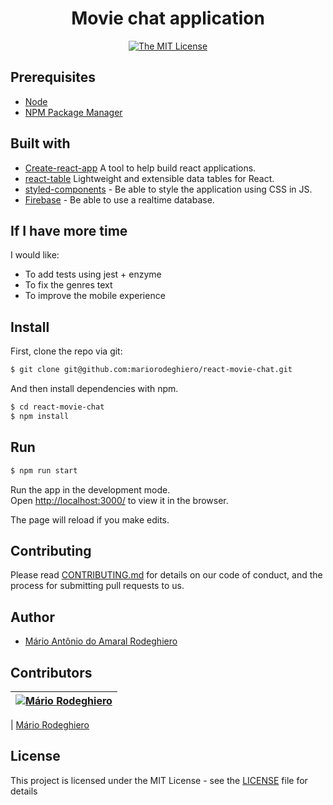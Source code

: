 <div align="center">

<h1>Movie chat application</h1>

[![The MIT License](https://img.shields.io/badge/license-MIT-blue.svg?style=flat-square)](http://opensource.org/licenses/MIT)

</div>

## Prerequisites

- [Node](https://nodejs.org/en/)
- [NPM Package Manager](https://www.npmjs.com/)


## Built with

- [Create-react-app](https://github.com/facebook/create-react-app) A tool to help build react applications.
- [react-table](https://github.com/tannerlinsley/react-table) Lightweight and extensible data tables for React.
- [styled-components](https://styled-components.com/) - Be able to style the application using CSS in JS.
- [Firebase](https://firebase.google.com/) - Be able to use a realtime database.

## If I have more time

I would like:

- To add tests using jest + enzyme
- To fix the genres text
- To improve the mobile experience 

## Install

First, clone the repo via git:

```bash
$ git clone git@github.com:mariorodeghiero/react-movie-chat.git
```

And then install dependencies with npm.

```bash
$ cd react-movie-chat
$ npm install
```

## Run

```bash
$ npm run start
```

Run the app in the development mode.<br />
Open [http://localhost:3000/](http://localhost:3000/) to view it in the browser.

The page will reload if you make edits.<br />

## Contributing

Please read [CONTRIBUTING.md](CONTRIBUTING.md) for details on our code of conduct, and the process for submitting pull requests to us.

## Author

- [Mário Antônio do Amaral Rodeghiero](https://github.com/mariorodeghiero)

## Contributors

| [![Mário Rodeghiero](https://avatars1.githubusercontent.com/u/24671133?s=88&v=4)](https://github.com/mariorodeghiero) |
| --------------------------------------------------------------------------------------------------------------------- |

| [Mário Rodeghiero](https://github.com/mariorodeghiero)

## License

This project is licensed under the MIT License - see the [LICENSE](LICENSE) file for details
